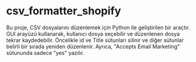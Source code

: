 # csv_formatter_shopify
Bu proje, CSV dosyalarını düzenlemek için Python ile geliştirilen bir araçtır. GUI arayüzü kullanarak, kullanıcı dosya seçebilir ve düzenlenen dosya tekrar kaydedebilir. Öncelikle id ve Title sütunları silinir ve diğer sütunlar belirli bir sırada yeniden düzenlenir. Ayrıca, "Accepts Email Marketing" sütununda sadece "yes" yazılır.
